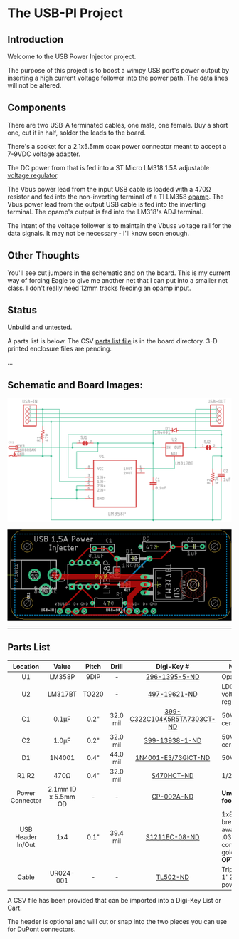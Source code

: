 # The USB-PI Project

## Introduction

Welcome to the USB Power Injector project.

The purpose of this project is to boost a wimpy USB port's power output by inserting a high current voltage follower into the power path. The data lines will not be altered.

## Components

There are two USB-A terminated cables, one male, one female. Buy a short one, cut it in half, solder the leads to the board.

There's a socket for a 2.1x5.5mm coax power connector meant to accept a 7-9VDC voltage adapter.

The DC power from that is fed into a ST Micro LM318 1.5A adjustable [voltage  regulator](https://www.digikey.com/short/0mfnvtjf).

The Vbus power lead from the input USB cable is loaded with a 470Ω resistor and fed into the non-inverting terminal of a TI LM358 [opamp](https://www.digikey.com/short/zqhmd571). The Vbus power lead from the output USB cable is fed into the inverting terminal. The opamp's output is fed into the LM318's ADJ terminal.

The intent of the voltage follower is to maintain the Vbuss voltage rail for the data signals. It may not be necessary - I'll know soon enough.

## Other Thoughts

You'll see cut jumpers in the schematic and on the board. This is my current way of forcing Eagle to give me another net that I can put into a smaller net class. I don't really need 12mm tracks feeding an opamp input.

## Status

Unbuild and untested.

A parts list is below. The CSV [parts list file](board/USB-PI_parts.csv) is in the board directory. 3-D printed enclosure files are pending.

...

## Schematic and Board Images:

![schematic](img/USB-PI-schematic.png)



![](img/USB-PI-top.png)



---

## Parts List

|     Location      |        Value        | Pitch |  Drill   |                          Digi-Key #                          | Notes                                             |
| :---------------: | :-----------------: | :---: | :------: | :----------------------------------------------------------: | ------------------------------------------------- |
|        U1         |       LM358P        | 9DIP  |    -     |   [296-1395-5-ND](https://www.digikey.com/short/cn50dbq5)    | Opamp                                             |
|        U2         |       LM317BT       | TO220 |    -     |    [497-19621-ND](https://www.digikey.com/short/9fvhrfmm)    | LDO linear voltage regulator                      |
|        C1         |        0.1µF        | 0.2"  | 32.0 mil | [399-C322C104K5R5TA7303CT-ND](https://www.digikey.com/short/w4d7qbqn) | 50V X7R ceramic                                   |
|        C2         |        1.0µF        | 0.2"  | 32.0 mil |   [399-13938-1-ND](https://www.digikey.com/short/w4hqd3b3)   | 50V X7R ceramic                                   |
|        D1         |       1N4001        | 0.4"  | 44.0 mil | [1N4001-E3/73GICT-ND](https://www.digikey.com/short/9t2nj8h2) | 50V 1A                                            |
|       R1 R2       |        470Ω         | 0.4"  | 32.0 mil |     [S470HCT-ND](https://www.digikey.com/short/qfv9j77w)     | 1/2W 5%                                           |
|  Power Connector  | 2.1mm ID x 5.5mm OD |   -   |    -     |     [CP-002A-ND](https://www.digikey.com/short/zqmbpp04)     | **Unverified footprint**                          |
| USB Header In/Out |         1x4         | 0.1"  | 39.4 mil |   [S1211EC-08-ND](https://www.digikey.com/short/m4cnmnhh)    | 1x8 break-away .032" contact 3A gold **OPTIONAL** |
|       Cable       |      UR024-001      |   -   |    -     |      [TL502-ND](https://www.digikey.com/short/z9fq5374)      | Tripp Lite 1' 24AWG power                         |

A CSV file has been provided that can be imported into a Digi-Key List or Cart.

The header is optional and will cut or snap into the two pieces you can use for DuPont connectors.